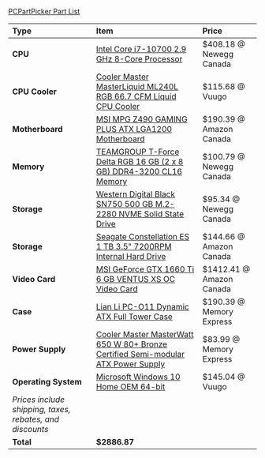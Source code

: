 [PCPartPicker Part List](https://ca.pcpartpicker.com/list/6BrRwc)

Type|Item|Price
:----|:----|:----
**CPU** | [Intel Core i7-10700 2.9 GHz 8-Core Processor](https://ca.pcpartpicker.com/product/dLK2FT/intel-core-i7-10700-29-ghz-8-core-processor-bx8070110700) | $408.18 @ Newegg Canada
**CPU Cooler** | [Cooler Master MasterLiquid ML240L RGB 66.7 CFM Liquid CPU Cooler](https://ca.pcpartpicker.com/product/RcdFf7/cooler-master-masterliquid-ml240l-rgb-667-cfm-liquid-cpu-cooler-mlw-d24m-a20pc-r1) | $115.68 @ Vuugo
**Motherboard** | [MSI MPG Z490 GAMING PLUS ATX LGA1200 Motherboard](https://ca.pcpartpicker.com/product/YNTzK8/msi-mpg-z490-gaming-plus-atx-lga1200-motherboard-mpg-z490-gaming-plus) | $190.39 @ Amazon Canada
**Memory** | [TEAMGROUP T-Force Delta RGB 16 GB (2 x 8 GB) DDR4-3200 CL16 Memory](https://ca.pcpartpicker.com/product/2bJtt6/teamgroup-t-force-delta-rgb-16-gb-2-x-8-gb-ddr4-3200-cl16-memory-tf3d416g3200hc16cdc01) | $100.79 @ Newegg Canada
**Storage** | [Western Digital Black SN750 500 GB M.2-2280 NVME Solid State Drive](https://ca.pcpartpicker.com/product/KTQG3C/western-digital-wd_black-sn750-500-gb-m2-2280-nvme-solid-state-drive-wds500g3x0c) | $95.34 @ Newegg Canada
**Storage** | [Seagate Constellation ES 1 TB 3.5" 7200RPM Internal Hard Drive](https://ca.pcpartpicker.com/product/ZwsKHx/seagate-internal-hard-drive-st1000nm0011) | $144.66 @ Amazon Canada
**Video Card** | [MSI GeForce GTX 1660 Ti 6 GB VENTUS XS OC Video Card](https://ca.pcpartpicker.com/product/RGyV3C/msi-geforce-gtx-1660-ti-6-gb-ventus-xs-video-card-gtx-1660-ti-ventus-xs-6g-oc) | $1412.41 @ Amazon Canada
**Case** | [Lian Li PC-O11 Dynamic ATX Full Tower Case](https://ca.pcpartpicker.com/product/Hwkj4D/lian-li-pc-o11dx-atx-full-tower-case-pc-o11dx) | $190.39 @ Memory Express
**Power Supply** | [Cooler Master MasterWatt 650 W 80+ Bronze Certified Semi-modular ATX Power Supply](https://ca.pcpartpicker.com/product/VGc48d/cooler-master-masterwatt-650w-80-bronze-certified-semi-modular-atx-power-supply-mpx-6501-amaab-us) | $83.99 @ Memory Express
**Operating System** | [Microsoft Windows 10 Home OEM 64-bit](https://ca.pcpartpicker.com/product/wtgPxr/microsoft-os-kw900140) | $145.04 @ Vuugo
 | *Prices include shipping, taxes, rebates, and discounts* |
 | **Total** | **$2886.87**

